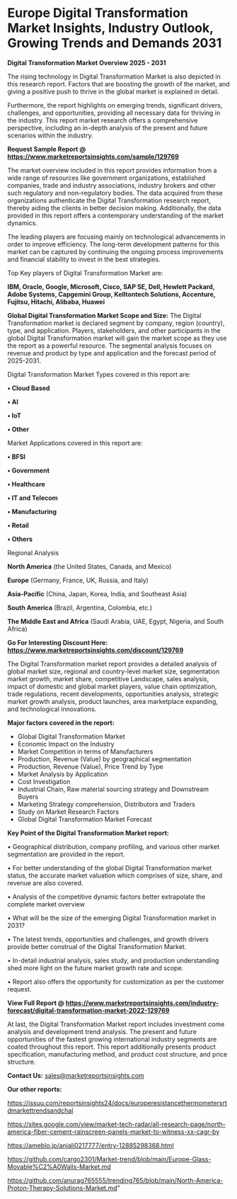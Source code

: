 # Europe Digital Transformation Market Insights, Industry Outlook, Growing Trends and Demands 2031

<Strong> Digital Transformation Market Overview 2025 - 2031</strong>

The rising technology in Digital Transformation Market is also depicted in this research report. Factors that are boosting the growth of the market, and giving a positive push to thrive in the global market is explained in detail.

Furthermore, the report highlights on emerging trends, significant drivers, challenges, and opportunities, providing all necessary data for thriving in the industry. This report market research offers a comprehensive perspective, including an in-depth analysis of the present and future scenarios within the industry.

<strong>Request Sample Report @ <a href=https://www.marketreportsinsights.com/sample/129769>https://www.marketreportsinsights.com/sample/129769</a></strong>

The market overview included in this report provides information from a wide range of resources like government organizations, established companies, trade and industry associations, industry brokers and other such regulatory and non-regulatory bodies. The data acquired from these organizations authenticate the Digital Transformation research report, thereby aiding the clients in better decision making. Additionally, the data provided in this report offers a contemporary understanding of the market dynamics.

The leading players are focusing mainly on technological advancements in order to improve efficiency. The long-term development patterns for this market can be captured by continuing the ongoing process improvements and financial stability to invest in the best strategies.

Top Key players of Digital Transformation Market are:

<strong>IBM, Oracle, Google, Microsoft, Cisco, SAP SE, Dell, Hewlett Packard, Adobe Systems, Capgemini Group, Kelltontech Solutions, Accenture, Fujitsu, Hitachi, Alibaba, Huawei</strong>

<strong><b>Global Digital Transformation Market Scope and Size:</b></strong>
The Digital Transformation market is declared segment by company, region (country), type, and application. Players, stakeholders, and other participants in the global Digital Transformation market will gain the market scope as they use the report as a powerful resource. The segmental analysis focuses on revenue and product by type and application and the forecast period of 2025-2031.

Digital Transformation Market Types covered in this report are:

<strong>• Cloud Based

• AI

• IoT

• Other</strong>

Market Applications covered in this report are:

<strong>• BFSI

• Government

• Healthcare

• IT and Telecom

• Manufacturing

• Retail

• Others</strong> 

Regional Analysis

<strong>North America</strong> (the United States, Canada, and Mexico)

<strong>Europe</strong> (Germany, France, UK, Russia, and Italy)

<strong>Asia-Pacific</strong> (China, Japan, Korea, India, and Southeast Asia)

<strong>South America</strong> (Brazil, Argentina, Colombia, etc.)

<strong>The Middle East and Africa</strong> (Saudi Arabia, UAE, Egypt, Nigeria, and South Africa)

<strong>Go For Interesting Discount Here: <a href=https://www.marketreportsinsights.com/discount/129769>https://www.marketreportsinsights.com/discount/129769</a></strong>

The Digital Transformation market report provides a detailed analysis of global market size, regional and country-level market size, segmentation market growth, market share, competitive Landscape, sales analysis, impact of domestic and global market players, value chain optimization, trade regulations, recent developments, opportunities analysis, strategic market growth analysis, product launches, area marketplace expanding, and technological innovations.

<strong><b>Major factors covered in the report:</b></strong>
<ul>
  <li>Global Digital Transformation Market </li>
  <li>Economic Impact on the Industry</li>
  <li>Market Competition in terms of Manufacturers</li>
  <li>Production, Revenue (Value) by geographical segmentation</li>
  <li>Production, Revenue (Value), Price Trend by Type</li>
  <li>Market Analysis by Application</li>
  <li>Cost Investigation</li>
  <li>Industrial Chain, Raw material sourcing strategy and Downstream Buyers</li>
  <li>Marketing Strategy comprehension, Distributors and Traders</li>
  <li>Study on Market Research Factors</li>
  <li>Global Digital Transformation Market Forecast</li>
</ul>

<strong><b>Key Point of the Digital Transformation Market report:</b></strong>

• Geographical distribution, company profiling, and various other market segmentation are provided in the report.

• For better understanding of the global Digital Transformation market status, the accurate market valuation which comprises of size, share, and revenue are also covered.

• Analysis of the competitive dynamic factors better extrapolate the complete market overview

• What will be the size of the emerging Digital Transformation market in 2031?

• The latest trends, opportunities and challenges, and growth drivers provide better construal of the Digital Transformation Market.

• In-detail industrial analysis, sales study, and production understanding shed more light on the future market growth rate and scope.

• Report also offers the opportunity for customization as per the customer request.

<strong><b>View Full Report @ <a href=https://www.marketreportsinsights.com/industry-forecast/digital-transformation-market-2022-129769>https://www.marketreportsinsights.com/industry-forecast/digital-transformation-market-2022-129769</a></b></strong>


At last, the Digital Transformation Market report includes investment come analysis and development trend analysis. The present and future opportunities of the fastest growing international industry segments are coated throughout this report. This report additionally presents product specification, manufacturing method, and product cost structure, and price structure.

<strong>Contact Us:</strong>
sales@marketreportsinsights.com

<strong>Our other reports:</strong>

<a href=https://issuu.com/reportsinsights24/docs/europeresistancethermometersrtdmarkettrendsandchal>https://issuu.com/reportsinsights24/docs/europeresistancethermometersrtdmarkettrendsandchal</a>

<a href=https://sites.google.com/view/market-tech-radar/all-research-page/north-america-fiber-cement-rainscreen-panels-market-to-witness-xx-cagr-by>https://sites.google.com/view/market-tech-radar/all-research-page/north-america-fiber-cement-rainscreen-panels-market-to-witness-xx-cagr-by</a>

<a href=https://ameblo.jp/anjali0217777/entry-12885298368.html>https://ameblo.jp/anjali0217777/entry-12885298368.html</a>

<a href=https://github.com/cargo2301/Market-trend/blob/main/Europe-Glass-Movable%C2%A0Walls-Market.md>https://github.com/cargo2301/Market-trend/blob/main/Europe-Glass-Movable%C2%A0Walls-Market.md</a>

<a href=https://github.com/anurag765555/trending765/blob/main/North-America-Proton-Therapy-Solutions-Market.md>https://github.com/anurag765555/trending765/blob/main/North-America-Proton-Therapy-Solutions-Market.md</a>"
